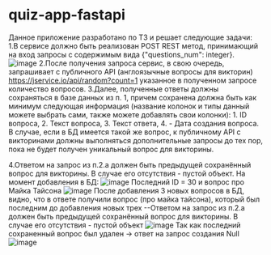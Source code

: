 # quiz-app-fastapi
Данное приложение разработано по ТЗ и решает следующие задачи:
1.В сервисе должно быть реализован POST REST метод, принимающий на вход запросы с содержимым вида {"questions_num": integer}.
![image](https://github.com/DTaSchweppes/quiz-app-fastapi/assets/45369246/c640be1f-82de-4c53-a249-5a5b7faf0439)
2.После получения запроса сервис, в свою очередь, запрашивает с публичного API (англоязычные вопросы для викторин) https://jservice.io/api/random?count=1 указанное в полученном запросе количество вопросов.
3.Далее, полученные ответы должны сохраняться в базе данных из п. 1, причем сохранена должна быть как минимум следующая информация (название колонок и типы данный можете выбрать сами, также можете добавлять свои колонки): 1. ID вопроса, 2. Текст вопроса, 3. Текст ответа, 4. - Дата создания вопроса. В случае, если в БД имеется такой же вопрос, к публичному API с викторинами должны выполняться дополнительные запросы до тех пор, пока не будет получен уникальный вопрос для викторины.

4.Ответом на запрос из п.2.a должен быть предыдущей сохранённый вопрос для викторины. В случае его отсутствия - пустой объект.
На момент добавления в БД:
![image](https://github.com/DTaSchweppes/quiz-app-fastapi/assets/45369246/d5521fba-2018-4edc-887f-7e33a459926e)
Последний ID = 30 и вопрос про Майка Тайсона
![image](https://github.com/DTaSchweppes/quiz-app-fastapi/assets/45369246/7d3a123b-1181-49b2-9a39-8e9241b62d97)
После добавления 3 новых вопросов в БД, видно, что в ответе получили вопрос (про майка тайсона), который был последним до добавления новых трех
--Ответом на запрос из п.2.a должен быть предыдущей сохранённый вопрос для викторины. В случае его отсутствия - пустой объект
![image](https://github.com/DTaSchweppes/quiz-app-fastapi/assets/45369246/be30ceba-de6c-4fa7-beb7-414032372d4b)
Так как последний сохраненный вопрос был удален -> ответ на запрос создания Null
![image](https://github.com/DTaSchweppes/quiz-app-fastapi/assets/45369246/9004e0a1-f185-4fea-aced-5fb26ddadc20)
